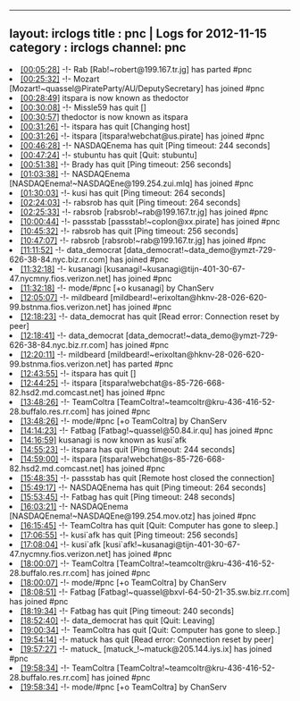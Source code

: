 
---
layout: irclogs
title : pnc | Logs for 2012-11-15
category : irclogs
channel: pnc
---
<li class="logitem"><a href="#00:05:28" name="00:05:28" class="time">[00:05:28]</a> -!- <span class="part">Rab</span> [Rab!~robert@199.167.tr.jg] has parted #pnc </li>
<li class="logitem"><a href="#00:25:32" name="00:25:32" class="time">[00:25:32]</a> -!- <span class="join">Mozart</span> [Mozart!~quassel@PirateParty/AU/DeputySecretary] has joined #pnc </li>
<li class="logitem"><a href="#00:28:49" name="00:28:49" class="time">[00:28:49]</a> <span class="nick">itspara</span> is now known as <span class="nick">thedoctor</span> </li>
<li class="logitem"><a href="#00:30:08" name="00:30:08" class="time">[00:30:08]</a> -!- <span class="quit">Missle59</span> has quit [] </li>
<li class="logitem"><a href="#00:30:57" name="00:30:57" class="time">[00:30:57]</a> <span class="nick">thedoctor</span> is now known as <span class="nick">itspara</span> </li>
<li class="logitem"><a href="#00:31:26" name="00:31:26" class="time">[00:31:26]</a> -!- <span class="quit">itspara</span> has quit [Changing host] </li>
<li class="logitem"><a href="#00:31:26" name="00:31:26" class="time">[00:31:26]</a> -!- <span class="join">itspara</span> [itspara!webchat@us.pirate] has joined #pnc </li>
<li class="logitem"><a href="#00:46:28" name="00:46:28" class="time">[00:46:28]</a> -!- <span class="quit">NASDAQEnema</span> has quit [Ping timeout: 244 seconds] </li>
<li class="logitem"><a href="#00:47:24" name="00:47:24" class="time">[00:47:24]</a> -!- <span class="quit">stubuntu</span> has quit [Quit: stubuntu] </li>
<li class="logitem"><a href="#00:51:38" name="00:51:38" class="time">[00:51:38]</a> -!- <span class="quit">Brady</span> has quit [Ping timeout: 256 seconds] </li>
<li class="logitem"><a href="#01:03:38" name="01:03:38" class="time">[01:03:38]</a> -!- <span class="join">NASDAQEnema</span> [NASDAQEnema!~NASDAQEne@199.254.zui.mlq] has joined #pnc </li>
<li class="logitem"><a href="#01:30:03" name="01:30:03" class="time">[01:30:03]</a> -!- <span class="quit">kusi</span> has quit [Ping timeout: 264 seconds] </li>
<li class="logitem"><a href="#02:24:03" name="02:24:03" class="time">[02:24:03]</a> -!- <span class="quit">rabsrob</span> has quit [Ping timeout: 264 seconds] </li>
<li class="logitem"><a href="#02:25:33" name="02:25:33" class="time">[02:25:33]</a> -!- <span class="join">rabsrob</span> [rabsrob!~rab@199.167.tr.jg] has joined #pnc </li>
<li class="logitem"><a href="#10:00:44" name="10:00:44" class="time">[10:00:44]</a> -!- <span class="join">passstab</span> [passstab!~coplon@xx.pirate] has joined #pnc </li>
<li class="logitem"><a href="#10:45:32" name="10:45:32" class="time">[10:45:32]</a> -!- <span class="quit">rabsrob</span> has quit [Ping timeout: 256 seconds] </li>
<li class="logitem"><a href="#10:47:07" name="10:47:07" class="time">[10:47:07]</a> -!- <span class="join">rabsrob</span> [rabsrob!~rab@199.167.tr.jg] has joined #pnc </li>
<li class="logitem"><a href="#11:11:52" name="11:11:52" class="time">[11:11:52]</a> -!- <span class="join">data_democrat</span> [data_democrat!~data_demo@ymzt-729-626-38-84.nyc.biz.rr.com] has joined #pnc </li>
<li class="logitem"><a href="#11:32:18" name="11:32:18" class="time">[11:32:18]</a> -!- <span class="join">kusanagi</span> [kusanagi!~kusanagi@tijn-401-30-67-47.nycmny.fios.verizon.net] has joined #pnc </li>
<li class="logitem"><a href="#11:32:18" name="11:32:18" class="time">[11:32:18]</a> -!- mode/<span class="mode">#pnc</span> [+o kusanagi] by ChanServ </li>
<li class="logitem"><a href="#12:05:07" name="12:05:07" class="time">[12:05:07]</a> -!- <span class="join">mildbeard</span> [mildbeard!~erixoltan@hknv-28-026-620-99.bstnma.fios.verizon.net] has joined #pnc </li>
<li class="logitem"><a href="#12:18:23" name="12:18:23" class="time">[12:18:23]</a> -!- <span class="quit">data_democrat</span> has quit [Read error: Connection reset by peer] </li>
<li class="logitem"><a href="#12:18:41" name="12:18:41" class="time">[12:18:41]</a> -!- <span class="join">data_democrat</span> [data_democrat!~data_demo@ymzt-729-626-38-84.nyc.biz.rr.com] has joined #pnc </li>
<li class="logitem"><a href="#12:20:11" name="12:20:11" class="time">[12:20:11]</a> -!- <span class="part">mildbeard</span> [mildbeard!~erixoltan@hknv-28-026-620-99.bstnma.fios.verizon.net] has parted #pnc </li>
<li class="logitem"><a href="#12:43:55" name="12:43:55" class="time">[12:43:55]</a> -!- <span class="quit">itspara</span> has quit [] </li>
<li class="logitem"><a href="#12:44:25" name="12:44:25" class="time">[12:44:25]</a> -!- <span class="join">itspara</span> [itspara!webchat@s-85-726-668-82.hsd2.md.comcast.net] has joined #pnc </li>
<li class="logitem"><a href="#13:48:26" name="13:48:26" class="time">[13:48:26]</a> -!- <span class="join">TeamColtra</span> [TeamColtra!~teamcoltr@kru-436-416-52-28.buffalo.res.rr.com] has joined #pnc </li>
<li class="logitem"><a href="#13:48:26" name="13:48:26" class="time">[13:48:26]</a> -!- mode/<span class="mode">#pnc</span> [+o TeamColtra] by ChanServ </li>
<li class="logitem"><a href="#14:14:23" name="14:14:23" class="time">[14:14:23]</a> -!- <span class="join">Fatbag</span> [Fatbag!~quassel@50.84.ir.qu] has joined #pnc </li>
<li class="logitem"><a href="#14:16:59" name="14:16:59" class="time">[14:16:59]</a> <span class="nick">kusanagi</span> is now known as <span class="nick">kusi`afk</span> </li>
<li class="logitem"><a href="#14:55:23" name="14:55:23" class="time">[14:55:23]</a> -!- <span class="quit">itspara</span> has quit [Ping timeout: 244 seconds] </li>
<li class="logitem"><a href="#14:59:00" name="14:59:00" class="time">[14:59:00]</a> -!- <span class="join">itspara</span> [itspara!webchat@s-85-726-668-82.hsd2.md.comcast.net] has joined #pnc </li>
<li class="logitem"><a href="#15:48:35" name="15:48:35" class="time">[15:48:35]</a> -!- <span class="quit">passstab</span> has quit [Remote host closed the connection] </li>
<li class="logitem"><a href="#15:49:17" name="15:49:17" class="time">[15:49:17]</a> -!- <span class="quit">NASDAQEnema</span> has quit [Ping timeout: 264 seconds] </li>
<li class="logitem"><a href="#15:53:45" name="15:53:45" class="time">[15:53:45]</a> -!- <span class="quit">Fatbag</span> has quit [Ping timeout: 248 seconds] </li>
<li class="logitem"><a href="#16:03:21" name="16:03:21" class="time">[16:03:21]</a> -!- <span class="join">NASDAQEnema</span> [NASDAQEnema!~NASDAQEne@199.254.mov.otz] has joined #pnc </li>
<li class="logitem"><a href="#16:15:45" name="16:15:45" class="time">[16:15:45]</a> -!- <span class="quit">TeamColtra</span> has quit [Quit: Computer has gone to sleep.] </li>
<li class="logitem"><a href="#17:06:55" name="17:06:55" class="time">[17:06:55]</a> -!- <span class="quit">kusi`afk</span> has quit [Ping timeout: 256 seconds] </li>
<li class="logitem"><a href="#17:08:04" name="17:08:04" class="time">[17:08:04]</a> -!- <span class="join">kusi`afk</span> [kusi`afk!~kusanagi@tijn-401-30-67-47.nycmny.fios.verizon.net] has joined #pnc </li>
<li class="logitem"><a href="#18:00:07" name="18:00:07" class="time">[18:00:07]</a> -!- <span class="join">TeamColtra</span> [TeamColtra!~teamcoltr@kru-436-416-52-28.buffalo.res.rr.com] has joined #pnc </li>
<li class="logitem"><a href="#18:00:07" name="18:00:07" class="time">[18:00:07]</a> -!- mode/<span class="mode">#pnc</span> [+o TeamColtra] by ChanServ </li>
<li class="logitem"><a href="#18:08:51" name="18:08:51" class="time">[18:08:51]</a> -!- <span class="join">Fatbag</span> [Fatbag!~quassel@bxvl-64-50-21-35.sw.biz.rr.com] has joined #pnc </li>
<li class="logitem"><a href="#18:19:34" name="18:19:34" class="time">[18:19:34]</a> -!- <span class="quit">Fatbag</span> has quit [Ping timeout: 240 seconds] </li>
<li class="logitem"><a href="#18:52:40" name="18:52:40" class="time">[18:52:40]</a> -!- <span class="quit">data_democrat</span> has quit [Quit: Leaving] </li>
<li class="logitem"><a href="#19:00:34" name="19:00:34" class="time">[19:00:34]</a> -!- <span class="quit">TeamColtra</span> has quit [Quit: Computer has gone to sleep.] </li>
<li class="logitem"><a href="#19:54:14" name="19:54:14" class="time">[19:54:14]</a> -!- <span class="quit">matuck</span> has quit [Read error: Connection reset by peer] </li>
<li class="logitem"><a href="#19:57:27" name="19:57:27" class="time">[19:57:27]</a> -!- <span class="join">matuck_</span> [matuck_!~matuck@205.144.iys.ix] has joined #pnc </li>
<li class="logitem"><a href="#19:58:34" name="19:58:34" class="time">[19:58:34]</a> -!- <span class="join">TeamColtra</span> [TeamColtra!~teamcoltr@kru-436-416-52-28.buffalo.res.rr.com] has joined #pnc </li>
<li class="logitem"><a href="#19:58:34" name="19:58:34" class="time">[19:58:34]</a> -!- mode/<span class="mode">#pnc</span> [+o TeamColtra] by ChanServ </li>


